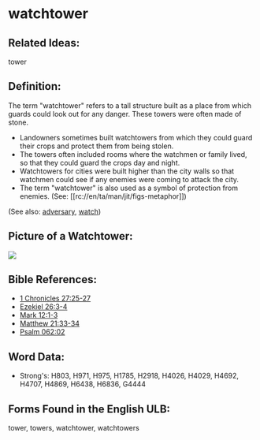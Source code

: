 # watchtower

## Related Ideas:

tower


## Definition:

The term "watchtower" refers to a tall structure built as a place from which guards could look out for any danger. These towers were often made of stone.

* Landowners sometimes built watchtowers from which they could guard their crops and protect them from being stolen.
* The towers often included rooms where the watchmen or family lived, so that they could guard the crops day and night.
* Watchtowers for cities were built higher than the city walls so that watchmen could see if any enemies were coming to attack the city.
* The term "watchtower" is also used as a symbol of protection from enemies. (See: [[rc://en/ta/man/jit/figs-metaphor]])

(See also: [adversary](../other/adversary.md), [watch](../other/watch.md))

## Picture of a Watchtower:

<a href="https://content.bibletranslationtools.org/WycliffeAssociates/en_tw/raw/branch/master/PNGs/w/Watchtowere.png"><img src="https://content.bibletranslationtools.org/WycliffeAssociates/en_tw/raw/branch/master/PNGs/w/Watchtower.png" ></a>

## Bible References:

* [1 Chronicles 27:25-27](rc://en/tn/help/1ch/27/25)
* [Ezekiel 26:3-4](rc://en/tn/help/ezk/26/03)
* [Mark 12:1-3](rc://en/tn/help/mrk/12/01)
* [Matthew 21:33-34](rc://en/tn/help/mat/21/33)
* [Psalm 062:02](rc://en/tn/help/psa/062/02)

## Word Data:

* Strong's: H803, H971, H975, H1785, H2918, H4026, H4029, H4692, H4707, H4869, H6438, H6836, G4444

## Forms Found in the English ULB:

tower, towers, watchtower, watchtowers


